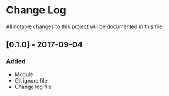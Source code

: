# Change Log
All notable changes to this project will be documented in this file.

## [0.1.0] - 2017-09-04
### Added
- Module
- Git ignore file
- Change log file